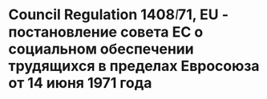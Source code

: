 # Council Regulation 1408᜵71, EU - постановление совета ЕС о социальном обеспечении трудящихся в пределах Евросоюза от 14 июня 1971 года
